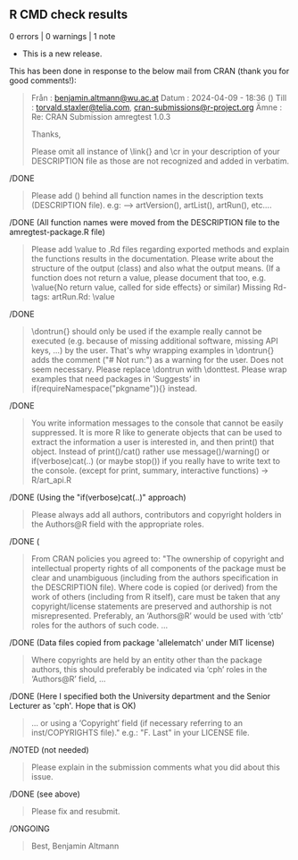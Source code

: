 ## R CMD check results

0 errors | 0 warnings | 1 note

* This is a new release.


This has been done in response to the below mail from CRAN (thank you for good comments!):

>Från : benjamin.altmann@wu.ac.at
>Datum : 2024-04-09 - 18:36 ()
>Till : torvald.staxler@telia.com, cran-submissions@r-project.org
>Ämne : Re: CRAN Submission amregtest 1.0.3
>
>Thanks,
>
>Please omit all instance of \link{} and \cr in your description of your 
>DESCRIPTION file as those are not recognized and added in verbatim. 

/DONE

>Please add () behind all function names in the description texts 
>(DESCRIPTION file). e.g: --> artVersion(), artList(), artRun(), etc....  

/DONE (All function names were moved from the DESCRIPTION file to the amregtest-package.R file)

>Please add \value to .Rd files regarding exported methods and explain 
>the functions results in the documentation. Please write about the 
>structure of the output (class) and also what the output means. (If a 
>function does not return a value, please document that too, e.g. 
>\value{No return value, called for side effects} or similar)
>Missing Rd-tags:
>      artRun.Rd: \value                                                                           

/DONE

>\dontrun{} should only be used if the example really cannot be executed 
>(e.g. because of missing additional software, missing API keys, ...) by 
>the user. That's why wrapping examples in \dontrun{} adds the comment 
>("# Not run:") as a warning for the user. Does not seem necessary. 
>Please replace \dontrun with \donttest.
>Please wrap examples that need packages in ‘Suggests’ in 
>if(requireNamespace("pkgname")){} instead.

/DONE

>You write information messages to the console that cannot be easily 
>suppressed.
>It is more R like to generate objects that can be used to extract the 
>information a user is interested in, and then print() that object. 
>Instead of print()/cat() rather use message()/warning() or 
>if(verbose)cat(..) (or maybe stop()) if you really have to write text to 
>the console. (except for print, summary, interactive functions) -> 
>R/art_api.R

/DONE   (Using the "if(verbose)cat(..)" approach)

>Please always add all authors, contributors and copyright holders in the 
>Authors@R field with the appropriate roles.

/DONE   (

> From CRAN policies you agreed to:
>"The ownership of copyright and intellectual property rights of all 
>components of the package must be clear and unambiguous (including from 
>the authors specification in the DESCRIPTION file). Where code is copied 
>(or derived) from the work of others (including from R itself), care 
>must be taken that any copyright/license statements are preserved and 
>authorship is not misrepresented.
>Preferably, an ‘Authors@R’ would be used with ‘ctb’ roles for the 
>authors of such code. ...

/DONE (Data files copied from package 'allelematch' under MIT license)

>Where copyrights are held by an entity 
>other than the package authors, this should preferably be indicated via 
>‘cph’ roles in the ‘Authors@R’ field, ...

/DONE (Here I specified both the University department and the Senior Lecturer as 'cph'. Hope that is OK)

> ... or using a ‘Copyright’ field (if 
>necessary referring to an inst/COPYRIGHTS file)."
>e.g.: "F. Last" in your LICENSE file.

/NOTED (not needed)

>Please explain in the submission comments what you did about this issue.

/DONE (see above)
>
>Please fix and resubmit.

/ONGOING

>
>Best,
>Benjamin Altmann
